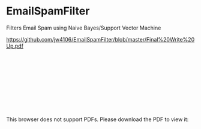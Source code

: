 # EmailSpamFilter
Filters Email Spam using Naive Bayes/Support Vector Machine

https://github.com/jw4106/EmailSpamFilter/blob/master/Final%20Write%20Up.pdf

<object data="https://github.com/jw4106/EmailSpamFilter/blob/master/Final%20Write%20Up.pdf">
    <embed src="https://github.com/jw4106/EmailSpamFilter/blob/master/Final%20Write%20Up.pdf">
        <p>This browser does not support PDFs. Please download the PDF to view it: <a href="https://github.com/jw4106/EmailSpamFilter/blob/master/Final%20Write%20Up.pdf</a>.</p>
    </embed>
</object>

